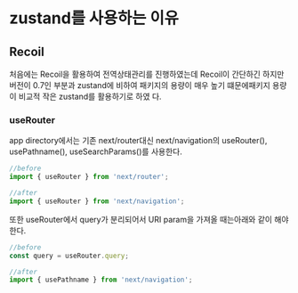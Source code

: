 # zustand를 사용하는 이유

## Recoil

처음에는 Recoil을 활용하여 전역상태관리를 진행하였는데 Recoil이 간단하긴 하지만 버전이 0.7인 부분과
zustand에 비하여 패키지의 용량이 매우 높기 떄문에패키지 용량이 비교적 작은 zustand를 활용하기로 하였
다.

### useRouter

app directory에서는 기존 next/router대신 next/navigation의 useRouter(), usePathname(),
useSearchParams()를 사용한다.

```javascript
//before
import { useRouter } from 'next/router';

//after
import { useRouter } from 'next/navigation';
```

또한 useRouter에서 query가 분리되어서 URI param을 가져올 때는아래와 같이 해야한다.

```javascript
//before
const query = useRouter.query;

//after
import { usePathname } from 'next/navigation';
```
